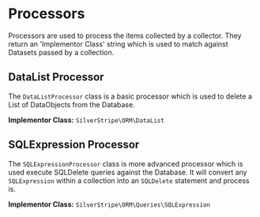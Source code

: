 # Processors

Processors are used to process the items collected by a collector. They return an 'Implementor Class' string which is used to match against Datasets passed by a collection.

## DataList Processor

The `DataListProcessor` class is a basic processor which is used to delete a List of DataObjects from the Database.

**Implementor Class:** `SilverStripe\ORM\DataList`

## SQLExpression Processor

The `SQLExpressionProcessor` class is more advanced processor which is used execute SQLDelete queries against the Database. It will convert any `SQLExpression` within a collection into an `SQLDelete` statement and process is.

**Implementor Class:** `SilverStripe\ORM\Queries\SQLExpression`
